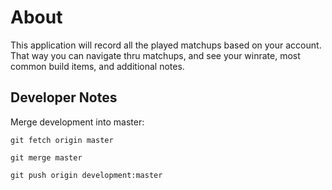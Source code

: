 # About

This application will record all the played matchups based on your account. That way you can navigate thru matchups,
and see your winrate, most common build items, and additional notes.

## Developer Notes

Merge development into master:

```
git fetch origin master

git merge master

git push origin development:master
```
